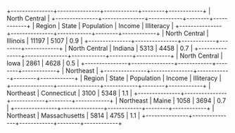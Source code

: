 +---------------+---------------+------------+--------+------------+
| North Central                                                    |
+---------------+---------------+------------+--------+------------+
| Region        | State         | Population | Income | Illiteracy |
+---------------+---------------+------------+--------+------------+
| North Central | Illinois      | 11197      | 5107   | 0.9        |
+---------------+---------------+------------+--------+------------+
| North Central | Indiana       | 5313       | 4458   | 0.7        |
+---------------+---------------+------------+--------+------------+
| North Central | Iowa          | 2861       | 4628   | 0.5        |
+---------------+---------------+------------+--------+------------+
| Northeast                                                        |
+---------------+---------------+------------+--------+------------+
| Region        | State         | Population | Income | Illiteracy |
+---------------+---------------+------------+--------+------------+
| Northeast     | Connecticut   | 3100       | 5348   | 1.1        |
+---------------+---------------+------------+--------+------------+
| Northeast     | Maine         | 1058       | 3694   | 0.7        |
+---------------+---------------+------------+--------+------------+
| Northeast     | Massachusetts | 5814       | 4755   | 1.1        |
+---------------+---------------+------------+--------+------------+ 
